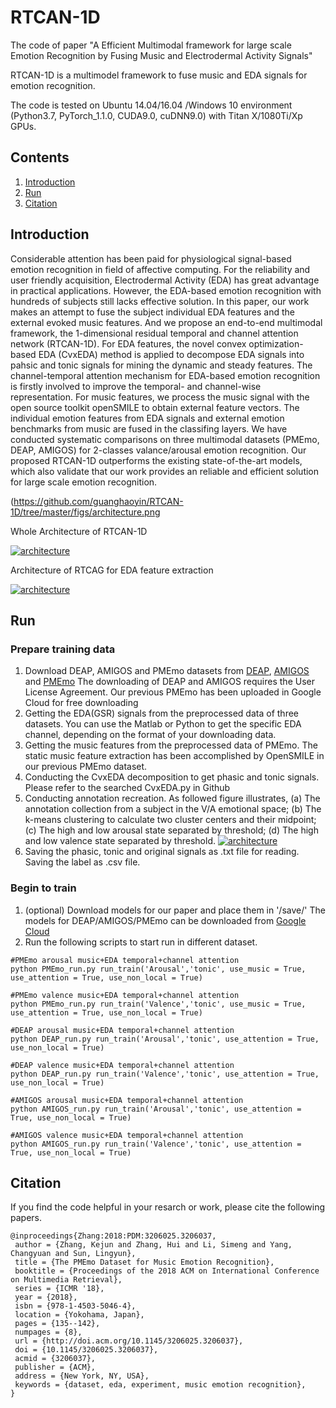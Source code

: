 # RTCAN-1D

The code of paper "A Efficient Multimodal framework for large scale Emotion Recognition by Fusing Music and Electrodermal Activity Signals"

RTCAN-1D is a multimodel framework to fuse music and EDA signals for emotion recognition.

The code is tested on Ubuntu 14.04/16.04 /Windows 10 environment (Python3.7, PyTorch_1.1.0, CUDA9.0, cuDNN9.0) with Titan X/1080Ti/Xp GPUs. 

## Contents

1. [Introduction](https://github.com/guanghaoyin/RTCAN-1D#Introduction)
2. [Run](https://github.com/guanghaoyin/RTCAN-1D#Run)
3. [Citation](https://github.com/guanghaoyin/RTCAN-1D#Citation)

## Introduction

Considerable attention has been paid for physiological signal-based emotion recognition in field of affective computing. For the reliability and user friendly acquisition, Electrodermal Activity (EDA) has great advantage in practical applications. However, the EDA-based emotion recognition with hundreds of subjects still lacks effective solution. In this paper, our work makes an attempt to fuse the subject individual EDA features and the external evoked music features. And we propose an end-to-end multimodal framework, the 1-dimensional residual temporal and channel attention network (RTCAN-1D). For EDA features, the novel convex optimization-based EDA (CvxEDA) method is applied to decompose EDA signals into pahsic and tonic signals for mining the dynamic and steady features. The channel-temporal attention mechanism for EDA-based emotion recognition is firstly involved to improve the temporal- and channel-wise representation. For music features, we process the music signal with the open source toolkit openSMILE to obtain external feature vectors. The individual emotion features from EDA signals and external emotion benchmarks from music are fused in the classifing layers. We have conducted systematic comparisons on three multimodal datasets (PMEmo, DEAP, AMIGOS) for 2-classes valance/arousal emotion recognition. Our proposed RTCAN-1D outperforms the existing state-of-the-art models, which also validate that our work provides an reliable and efficient solution for large scale emotion recognition.

(https://github.com/guanghaoyin/RTCAN-1D/tree/master/figs/architecture.png

Whole Architecture of RTCAN-1D

[![architecture](https://github.com/guanghaoyin/RTCAN-1D/tree/master/figs/architecture.png)](https://github.com/guanghaoyin/RTCAN-1D/tree/master/figs/architecture.png)

Architecture of RTCAG for EDA feature extraction

[![architecture](https://github.com/guanghaoyin/RTCAN-1D/tree/master/figs/RTCAG.png)](https://github.com/guanghaoyin/RTCAN-1D/tree/master/figs/RTCAG.png)



## Run

### Prepare training data

1. Download DEAP, AMIGOS and PMEmo datasets from [DEAP](https://www.eecs.qmul.ac.uk/mmv/datasets/deap/download.html), [AMIGOS](https://www.eecs.qmul.ac.uk/mmv/datasets/amigos/download.html) and [PMEmo](https://drive.google.com/drive/folders/1NhN4KaLQPFg9nRNOwne-Lnkxi3nlJHR3)
   The downloading of DEAP and AMIGOS requires the User License Agreement. Our previous PMEmo has been uploaded in Google Cloud for free downloading
2. Getting the EDA(GSR) signals from the preprocessed data of three datasets. You can use the Matlab or Python to get the specific EDA channel, depending on the format of your downloading data.
3. Getting the music features from the preprocessed data of PMEmo. The static music feature extraction has been accomplished by OpenSMILE in our previous PMEmo dataset.
4. Conducting the CvxEDA decomposition to get phasic and tonic signals. Please refer to the searched CvxEDA.py in Github
5. Conducting annotation recreation. As followed figure illustrates, (a) The annotation collection from a subject in the V/A emotional space; (b) The k-means clustering to calculate two cluster centers and their midpoint; (c) The high and low arousal state separated by threshold; (d) The high and low valence state separated by threshold.
   [![architecture](https://github.com/guanghaoyin/RTCAN-1D/tree/master/figs/threshold.png)](https://github.com/guanghaoyin/RTCAN-1D/tree/master/figs/threshold.png)
6. Saving the phasic, tonic and original signals as .txt file for reading.  Saving the label as .csv file. 



### Begin to train



1. (optional) Download models for our paper and place them in '/save/'
   The models for DEAP/AMIGOS/PMEmo can be downloaded from [Google Cloud](https://drive.google.com/drive/folders/1JRiyfJUnNrMepKxUqD3BYfgCKLfTM32U?usp=sharing)
2. Run the following scripts to start run in different dataset.

```
#PMEmo arousal music+EDA temporal+channel attention 
python PMEmo_run.py run_train('Arousal','tonic', use_music = True, use_attention = True, use_non_local = True)

#PMEmo valence music+EDA temporal+channel attention 
python PMEmo_run.py run_train('Valence','tonic', use_music = True, use_attention = True, use_non_local = True)

#DEAP arousal music+EDA temporal+channel attention 
python DEAP_run.py run_train('Arousal','tonic', use_attention = True, use_non_local = True)

#DEAP valence music+EDA temporal+channel attention 
python DEAP_run.py run_train('Valence','tonic', use_attention = True, use_non_local = True)

#AMIGOS arousal music+EDA temporal+channel attention 
python AMIGOS_run.py run_train('Arousal','tonic', use_attention = True, use_non_local = True)

#AMIGOS valence music+EDA temporal+channel attention 
python AMIGOS_run.py run_train('Valence','tonic', use_attention = True, use_non_local = True)

```

## Citation

If you find the code helpful in your resarch or work, please cite the following papers.

```
@inproceedings{Zhang:2018:PDM:3206025.3206037,
 author = {Zhang, Kejun and Zhang, Hui and Li, Simeng and Yang, Changyuan and Sun, Lingyun},
 title = {The PMEmo Dataset for Music Emotion Recognition},
 booktitle = {Proceedings of the 2018 ACM on International Conference on Multimedia Retrieval},
 series = {ICMR '18},
 year = {2018},
 isbn = {978-1-4503-5046-4},
 location = {Yokohama, Japan},
 pages = {135--142},
 numpages = {8},
 url = {http://doi.acm.org/10.1145/3206025.3206037},
 doi = {10.1145/3206025.3206037},
 acmid = {3206037},
 publisher = {ACM},
 address = {New York, NY, USA},
 keywords = {dataset, eda, experiment, music emotion recognition},
} 


```
